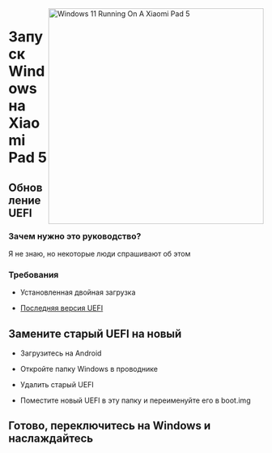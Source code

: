 <img align="right" src="https://raw.githubusercontent.com/erdilS/Port-Windows-11-Xiaomi-Pad-5/main/nabu.png" width="425" alt="Windows 11 Running On A Xiaomi Pad 5">

# Запуск Windows на Xiaomi Pad 5

## Обновление UEFI

### Зачем нужно это руководство?

Я не знаю, но некоторые люди спрашивают об этом

### Требования 

- Установленная двойная загрузка
  
- [Последняя версия UEFI](https://raw.githubusercontent.com/erdilS/Port-Windows-11-Xiaomi-Pad-5/main/images/xiaomi-nabu_20240115.img)

## Замените старый UEFI на новый

- Загрузитесь на Android

- Откройте папку Windows в проводнике

- Удалить старый UEFI

- Поместите новый UEFI в эту папку и переименуйте его в boot.img

## Готово, переключитесь на Windows и наслаждайтесь
